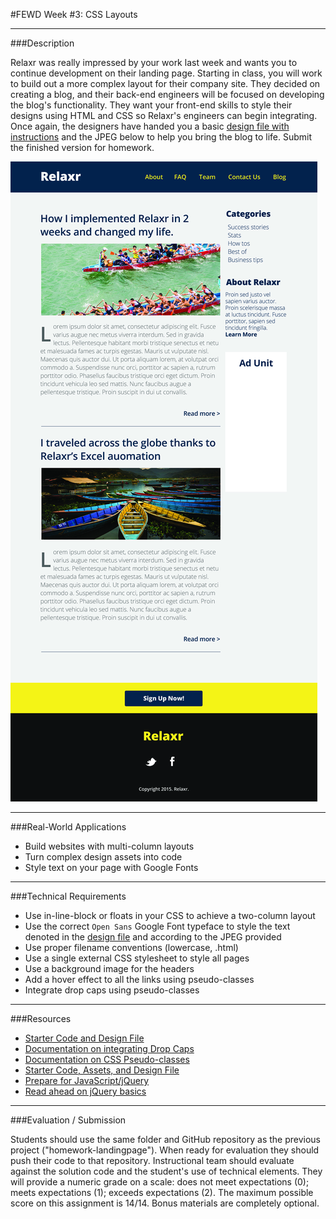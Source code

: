 #FEWD Week #3: CSS Layouts

---

###Description 

Relaxr was really impressed by your work last week and wants you to continue development on their landing page. Starting in class, you will work to build out a more complex layout for their company site. They decided on creating a blog, and their back-end engineers will be focused on developing the blog's functionality. They want your front-end skills to style their designs using HTML and CSS so Relaxr's engineers can begin integrating. Once again, the designers have handed you a basic [design file with instructions](starter_code/readme) and the JPEG below to help you bring the blog to life. Submit the finished version for homework.

![Relaxr Blog](solution_code/images/relaxr_blog.jpg)

---


###Real-World Applications

- Build websites with multi-column layouts
- Turn complex design assets into code
- Style text on your page with Google Fonts

---


###Technical Requirements 

- Use in-line-block or floats in your CSS to achieve a two-column layout
- Use the correct ```Open Sans``` Google Font typeface to style the text denoted in the [design file](starter_code/readme) and according to the JPEG provided
- Use proper filename conventions (lowercase, .html)
- Use a single external CSS stylesheet to style all pages
- Use a background image for the headers
- Add a hover effect to all the links using pseudo-classes
- Integrate drop caps using pseudo-classes

---

###Resources

- [Starter Code and Design File](starter_code/readme)
- [Documentation on integrating Drop Caps](https://css-tricks.com/snippets/css/drop-caps/)
- [Documentation on CSS Pseudo-classes](http://www.w3schools.com/CSS/CSS_pseudo_classes.asp)
- [Starter Code, Assets, and Design File](starter_code/)
- [Prepare for JavaScript/jQuery](https://generalassemb.ly/online/videos/what-can-you-do-with-javascript)
- [Read ahead on jQuery basics](https://learn.jquery.com/events/event-basics/)

---

###Evaluation / Submission

Students should use the same folder and GitHub repository as the previous project ("homework-landingpage"). When ready for evaluation they should push their code to that repository. Instructional team should evaluate against the solution code and the student's use of technical elements. They will provide a numeric grade on a scale: does not meet expectations (0); meets expectations (1); exceeds expectations (2). The maximum possible score on this assignment is 14/14.  Bonus materials are completely optional.

